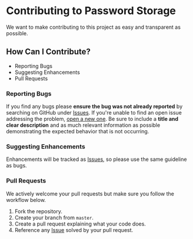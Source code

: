 # Contributing to Password Storage
We want to make contributing to this project as easy and transparent as possible.

## How Can I Contribute?
  * Reporting Bugs
  * Suggesting Enhancements
  * Pull Requests

### Reporting Bugs

If you find any bugs please **ensure the bug was not already reported** by searching on GitHub under [Issues](https://github.com/Pritom14/Password-Storage/issues).
If you're unable to find an open issue addressing the problem, [open a new one](https://github.com/Pritom14/Password-Storage/issues/new). Be sure to include a **title and clear description** and as much relevant information as possible demonstrating the expected behavior that is not occurring.

### Suggesting Enhancements

Enhancements will be tracked as [Issues](https://github.com/Pritom14/Password-Storage/issues), so please use the same guideline as bugs.

### Pull Requests
We actively welcome your pull requests but make sure you follow the workflow below.

1. Fork the repository.
2. Create your branch from `master`.
3. Create a pull request explaining what your code does.
4. Reference any [Issue](https://github.com/Pritom14/Password-Storage/issues) solved by your pull request.
